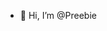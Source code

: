 - 👋 Hi, I’m @Preebie


<!---
Preebie/Preebie is a ✨ special ✨ repository because its `README.md` (this file) appears on your GitHub profile.
You can click the Preview link to take a look at your changes.
--->
